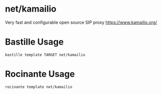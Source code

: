 # net/kamailio
Very fast and configurable open source SIP proxy
https://www.kamailio.org/

# Bastille Usage
```shell
bastille template TARGET net/kamailio
```

# Rocinante Usage
```shell
rocinante template net/kamailio
```
